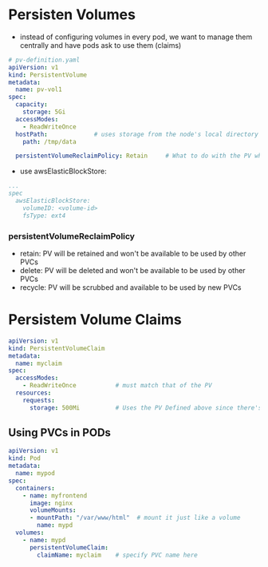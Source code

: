 # Persisten Volumes
- instead of configuring volumes in every pod, we want to manage them centrally and have pods ask to use them (claims)

```yaml
# pv-definition.yaml
apiVersion: v1
kind: PersistentVolume
metadata:
  name: pv-vol1
spec:
  capacity:
    storage: 5Gi
  accessModes:
    - ReadWriteOnce
  hostPath:             # uses storage from the node's local directory (DO NOT USE FOR PROD)
    path: /tmp/data

  persistentVolumeReclaimPolicy: Retain     # What to do with the PV when the PVC is deleted
```

- use awsElasticBlockStore:
```yaml
...
spec
  awsElasticBlockStore:
    volumeID: <volume-id>
    fsType: ext4
```

### persistentVolumeReclaimPolicy
- retain: PV will be retained and won't be available to be used by other PVCs
- delete: PV will be deleted and won't be available to be used by other PVCs
- recycle: PV will be scrubbed and available to be used by new PVCs

# Persistem Volume Claims
```yaml
apiVersion: v1
kind: PersistentVolumeClaim
metadata:
  name: myclaim
spec:
  accessModes:
    - ReadWriteOnce           # must match that of the PV
  resources:
    requests:
      storage: 500Mi          # Uses the PV Defined above since there's no other ones available and it fits the needs
```

## Using PVCs in PODs
```yaml
apiVersion: v1
kind: Pod
metadata:
  name: mypod
spec:
  containers:
    - name: myfrontend
      image: nginx
      volumeMounts:
      - mountPath: "/var/www/html"  # mount it just like a volume
        name: mypd
  volumes:
    - name: mypd
      persistentVolumeClaim:
        claimName: myclaim    # specify PVC name here
```